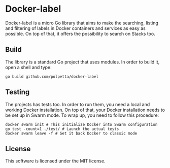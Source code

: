 Docker-label
===

Docker-label is a micro Go library that aims to make the searching, listing and
filtering of labels in Docker containers and services as easy as possible.
On top of that, it offers the possibility to search on Stacks too.

## Build
The library is a standard Go project that uses modules. In order to build it,
open a shell and type:
```shell script
go build github.com/polpetta/docker-label
```

## Testing
The projects has tests too. In order to run them, you need a local and
 working Docker installation. On top of that, your Docker installation needs
  to be set up in Swarm mode. To wrap up, you need to follow this procedure:
```shell script
docker swarm init # This initialize Docker into Swarm configuration
go test -count=1 ./test/ # Launch the actual tests
docker swarm leave -f # Set it back Docker to classic mode
```

## License

This software is licensed under the MIT license.